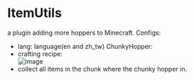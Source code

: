 # ItemUtils
a plugin adding more hoppers to Minecraft.
Configs:
- lang: language(en and zh_tw)
ChunkyHopper:
- crafting recipe:<br>![image](https://github.com/mcg25035/AdvancedHoppers/assets/70533278/5399c0a9-a5c3-4ad1-baa6-0c00a3c1b0cd)
- collect all items in the chunk where the chunky hopper in.
